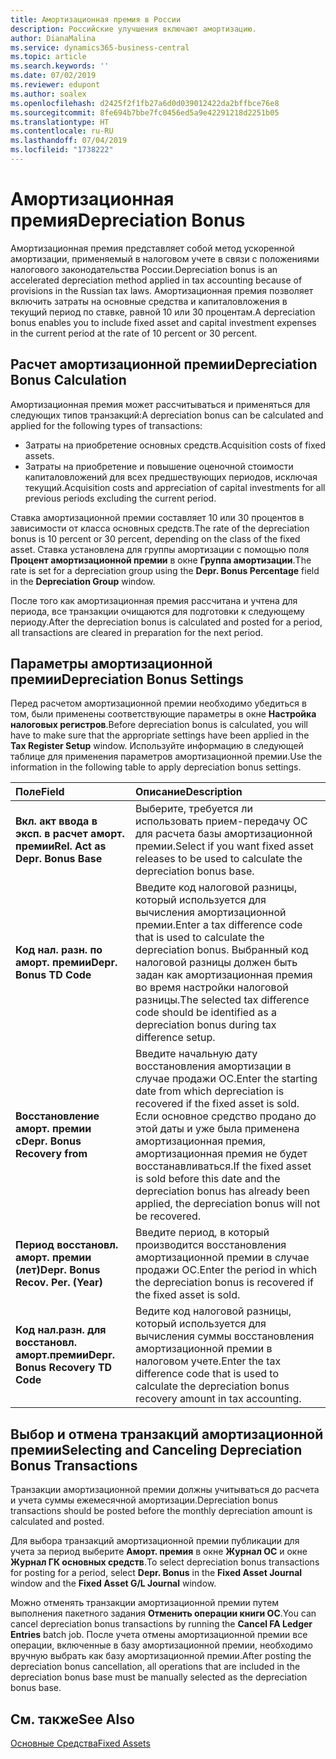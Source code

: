 ```yaml
---
title: Амортизационная премия в России
description: Российские улучшения включают амортизацию.
author: DianaMalina
ms.service: dynamics365-business-central
ms.topic: article
ms.search.keywords: ''
ms.date: 07/02/2019
ms.reviewer: edupont
ms.author: soalex
ms.openlocfilehash: d2425f2f1fb27a6d0d039012422da2bffbce76e8
ms.sourcegitcommit: 8fe694b7bbe7fc0456ed5a9e42291218d2251b05
ms.translationtype: HT
ms.contentlocale: ru-RU
ms.lasthandoff: 07/04/2019
ms.locfileid: "1738222"
---
```

# <a name="depreciation-bonus"></a><span data-ttu-id="e162c-103">Амортизационная премия</span><span class="sxs-lookup"><span data-stu-id="e162c-103">Depreciation Bonus</span></span>

<span data-ttu-id="e162c-104">Амортизационная премия представляет собой метод ускоренной амортизации, применяемый в налоговом учете в связи с положениями налогового законодательства России.</span><span class="sxs-lookup"><span data-stu-id="e162c-104">Depreciation bonus is an accelerated depreciation method applied in tax accounting because of provisions in the Russian tax laws.</span></span> <span data-ttu-id="e162c-105">Амортизационная премия позволяет включить затраты на основные средства и капиталовложения в текущий период по ставке, равной 10 или 30 процентам.</span><span class="sxs-lookup"><span data-stu-id="e162c-105">A depreciation bonus enables you to include fixed asset and capital investment expenses in the current period at the rate of 10 percent or 30 percent.</span></span>

## <a name="depreciation-bonus-calculation"></a><span data-ttu-id="e162c-106">Расчет амортизационной премии</span><span class="sxs-lookup"><span data-stu-id="e162c-106">Depreciation Bonus Calculation</span></span>

<span data-ttu-id="e162c-107">Амортизационная премия может рассчитываться и применяться для следующих типов транзакций:</span><span class="sxs-lookup"><span data-stu-id="e162c-107">A depreciation bonus can be calculated and applied for the following types of transactions:</span></span>

- <span data-ttu-id="e162c-108">Затраты на приобретение основных средств.</span><span class="sxs-lookup"><span data-stu-id="e162c-108">Acquisition costs of fixed assets.</span></span>
- <span data-ttu-id="e162c-109">Затраты на приобретение и повышение оценочной стоимости капиталовложений для всех предшествующих периодов, исключая текущий.</span><span class="sxs-lookup"><span data-stu-id="e162c-109">Acquisition costs and appreciation of capital investments for all previous periods excluding the current period.</span></span> 

<span data-ttu-id="e162c-110">Ставка амортизационной премии составляет 10 или 30 процентов в зависимости от класса основных средств.</span><span class="sxs-lookup"><span data-stu-id="e162c-110">The rate of the depreciation bonus is 10 percent or 30 percent, depending on the class of the fixed asset.</span></span> <span data-ttu-id="e162c-111">Ставка установлена для группы амортизации с помощью поля **Процент амортизационной премии** в окне **Группа амортизации**.</span><span class="sxs-lookup"><span data-stu-id="e162c-111">The rate is set for a depreciation group using the **Depr. Bonus Percentage** field in the **Depreciation Group** window.</span></span> 

<span data-ttu-id="e162c-112">После того как амортизационная премия рассчитана и учтена для периода, все транзакции очищаются для подготовки к следующему периоду.</span><span class="sxs-lookup"><span data-stu-id="e162c-112">After the depreciation bonus is calculated and posted for a period, all transactions are cleared in preparation for the next period.</span></span>

## <a name="depreciation-bonus-settings"></a><span data-ttu-id="e162c-113">Параметры амортизационной премии</span><span class="sxs-lookup"><span data-stu-id="e162c-113">Depreciation Bonus Settings</span></span>

<span data-ttu-id="e162c-114">Перед расчетом амортизационной премии необходимо убедиться в том, были применены соответствующие параметры в окне **Настройка налоговых регистров**.</span><span class="sxs-lookup"><span data-stu-id="e162c-114">Before depreciation bonus is calculated, you will have to make sure that the appropriate settings have been applied in the **Tax Register Setup** window.</span></span> <span data-ttu-id="e162c-115">Используйте информацию в следующей таблице для применения параметров амортизационной премии.</span><span class="sxs-lookup"><span data-stu-id="e162c-115">Use the information in the following table to apply depreciation bonus settings.</span></span>

| <span data-ttu-id="e162c-116">Поле</span><span class="sxs-lookup"><span data-stu-id="e162c-116">Field</span></span>                              | <span data-ttu-id="e162c-117">Описание</span><span class="sxs-lookup"><span data-stu-id="e162c-117">Description</span></span>                                                  |
| :--------------------------------- | :----------------------------------------------------------- |
| <span data-ttu-id="e162c-118">**Вкл. акт ввода в эксп. в расчет аморт. премии**</span><span class="sxs-lookup"><span data-stu-id="e162c-118">**Rel. Act as Depr. Bonus Base**</span></span>   | <span data-ttu-id="e162c-119">Выберите, требуется ли использовать прием-передачу ОС для расчета базы амортизационной премии.</span><span class="sxs-lookup"><span data-stu-id="e162c-119">Select if you want fixed asset releases to be used to calculate the depreciation bonus base.</span></span> |
| <span data-ttu-id="e162c-120">**Код нал. разн. по аморт. премии**</span><span class="sxs-lookup"><span data-stu-id="e162c-120">**Depr. Bonus TD Code**</span></span>            | <span data-ttu-id="e162c-121">Введите код налоговой разницы, который используется для вычисления амортизационной премии.</span><span class="sxs-lookup"><span data-stu-id="e162c-121">Enter a tax difference code that is used to calculate the depreciation bonus.</span></span> <span data-ttu-id="e162c-122">Выбранный код налоговой разницы должен быть задан как амортизационная премия во время настройки налоговой разницы.</span><span class="sxs-lookup"><span data-stu-id="e162c-122">The selected tax difference code should be identified as a depreciation bonus during tax difference setup.</span></span> |
| <span data-ttu-id="e162c-123">**Восстановление аморт. премии c**</span><span class="sxs-lookup"><span data-stu-id="e162c-123">**Depr. Bonus Recovery from**</span></span>      | <span data-ttu-id="e162c-124">Введите начальную дату восстановления амортизации в случае продажи ОС.</span><span class="sxs-lookup"><span data-stu-id="e162c-124">Enter the starting date from which depreciation is recovered if the fixed asset is sold.</span></span> <span data-ttu-id="e162c-125">Если основное средство продано до этой даты и уже была применена амортизационная премия, амортизационная премия не будет восстанавливаться.</span><span class="sxs-lookup"><span data-stu-id="e162c-125">If the fixed asset is sold before this date and the depreciation bonus has already been applied, the depreciation bonus will not be recovered.</span></span> |
| <span data-ttu-id="e162c-126">**Период восстановл. аморт. премии (лет)**</span><span class="sxs-lookup"><span data-stu-id="e162c-126">**Depr. Bonus Recov. Per. (Year)**</span></span> | <span data-ttu-id="e162c-127">Введите период, в который производится восстановления амортизационной премии в случае продажи ОС.</span><span class="sxs-lookup"><span data-stu-id="e162c-127">Enter the period in which the depreciation bonus is recovered if the fixed asset is sold.</span></span> |
| <span data-ttu-id="e162c-128">**Код нал.разн. для восстановл. аморт.премии**</span><span class="sxs-lookup"><span data-stu-id="e162c-128">**Depr. Bonus Recovery TD Code**</span></span>   | <span data-ttu-id="e162c-129">Ведите код налоговой разницы, который используется для вычисления суммы восстановления амортизационной премии в налоговом учете.</span><span class="sxs-lookup"><span data-stu-id="e162c-129">Enter the tax difference code that is used to calculate the depreciation bonus recovery amount in tax accounting.</span></span> |

## <a name="selecting-and-canceling-depreciation-bonus-transactions"></a><span data-ttu-id="e162c-130">Выбор и отмена транзакций амортизационной премии</span><span class="sxs-lookup"><span data-stu-id="e162c-130">Selecting and Canceling Depreciation Bonus Transactions</span></span> 

<span data-ttu-id="e162c-131">Транзакции амортизационной премии должны учитываться до расчета и учета суммы ежемесячной амортизации.</span><span class="sxs-lookup"><span data-stu-id="e162c-131">Depreciation bonus transactions should be posted before the monthly depreciation amount is calculated and posted.</span></span>

<span data-ttu-id="e162c-132">Для выбора транзакций амортизационной премии публикации для учета за период выберите **Аморт. премия** в окне **Журнал ОС** и окне **Журнал ГК основных средств**.</span><span class="sxs-lookup"><span data-stu-id="e162c-132">To select depreciation bonus transactions for posting for a period, select **Depr. Bonus** in the **Fixed Asset Journal** window and the **Fixed Asset G/L Journal** window.</span></span> 

<span data-ttu-id="e162c-133">Можно отменять транзакции амортизационной премии путем выполнения пакетного задания **Отменить операции книги ОС**.</span><span class="sxs-lookup"><span data-stu-id="e162c-133">You can cancel depreciation bonus transactions by running the **Cancel FA Ledger Entries** batch job.</span></span> <span data-ttu-id="e162c-134">После учета отмены амортизационной премии все операции, включенные в базу амортизационной премии, необходимо вручную выбрать как базу амортизационной премии.</span><span class="sxs-lookup"><span data-stu-id="e162c-134">After posting the depreciation bonus cancellation, all operations that are included in the depreciation bonus base must be manually selected as the depreciation bonus base.</span></span>

## <a name="see-also"></a><span data-ttu-id="e162c-135">См. также</span><span class="sxs-lookup"><span data-stu-id="e162c-135">See Also</span></span>

[<span data-ttu-id="e162c-136">Основные Средства</span><span class="sxs-lookup"><span data-stu-id="e162c-136">Fixed Assets</span></span>](fixed-assets.md)

